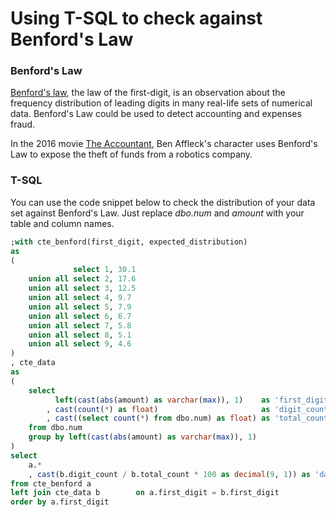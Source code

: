 # Using T-SQL to check against Benford's Law

### Benford's Law
[Benford's law](https://en.wikipedia.org/wiki/Benford%27s_law), the law of the first-digit, is an observation about the frequency distribution of leading digits in many real-life sets of numerical data. Benford's Law could be used to detect accounting and expenses fraud. 

In the 2016 movie [The Accountant](https://en.wikipedia.org/wiki/The_Accountant_(2016_film)), Ben Affleck's character uses Benford's Law to expose the theft of funds from a robotics company.

### T-SQL
You can use the code snippet below to check the distribution of your data set against Benford's Law. Just replace *dbo.num* and *amount* with your table and column names.

```sql
;with cte_benford(first_digit, expected_distribution)
as
(
              select 1, 30.1
    union all select 2, 17.6
    union all select 3, 12.5
    union all select 4, 9.7
    union all select 5, 7.9
    union all select 6, 6.7
    union all select 7, 5.8
    union all select 8, 5.1
    union all select 9, 4.6
)
, cte_data
as
(
    select 
          left(cast(abs(amount) as varchar(max)), 1)    as 'first_digit'
        , cast(count(*) as float)                       as 'digit_count'
        , cast((select count(*) from dbo.num) as float) as 'total_count'
    from dbo.num
    group by left(cast(abs(amount) as varchar(max)), 1)
)
select 
    a.*
    , cast(b.digit_count / b.total_count * 100 as decimal(9, 1)) as 'data_distribution'
from cte_benford a
left join cte_data b        on a.first_digit = b.first_digit
order by a.first_digit
```
